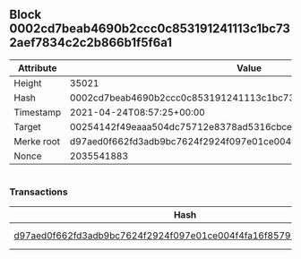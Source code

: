 ## Block 0002cd7beab4690b2ccc0c853191241113c1bc732aef7834c2c2b866b1f5f6a1

Attribute | Value
--- | ---
Height | 35021
Hash | 0002cd7beab4690b2ccc0c853191241113c1bc732aef7834c2c2b866b1f5f6a1
Timestamp | 2021-04-24T08:57:25+00:00
Target | 00254142f49eaaa504dc75712e8378ad5316cbcead634704b3734b6271167cc4
Merke root | d97aed0f662fd3adb9bc7624f2924f097e01ce004f4fa16f85797bcbaa6ddc35
Nonce | 2035541883

```

```

### Transactions

Hash | Amount
--- | ---
[d97aed0f662fd3adb9bc7624f2924f097e01ce004f4fa16f85797bcbaa6ddc35](d97aed0f662fd3adb9bc7624f2924f097e01ce004f4fa16f85797bcbaa6ddc35.md) | 10.00000000 SKEPTI 
